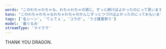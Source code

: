 ```yaml
---
words: "このわちゃわちゃな、わちゃわちゃの感じ、ずっと続けばよかったのにって思いますね"
kana: "このわちゃわちゃなわちゃわちゃのかんじずっとつづけばよかったのにっておもいますね"
tags: ['名シーン', 'てぇてぇ', 'コラボ', 'うさ建夏祭り']
model: '着ぐるみ'
streamType: 'マイクラ'
---
```


THANK YOU DRAGON.
